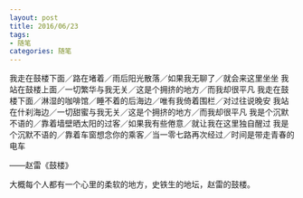 ```yaml
---
layout: post
title: 2016/06/23
tags:
- 随笔
categories: 随笔
---
```

我走在鼓楼下面／路在堵着／雨后阳光散落／如果我无聊了／就会来这里坐坐
我站在鼓楼上面／一切繁华与我无关／这是个拥挤的地方／而我却很平凡
我走在鼓楼下面／淋湿的咖啡馆／睡不着的后海边／唯有我倚着围栏／对过往说晚安
我站在什刹海边／一切甜蜜与我无关／这是个拥挤的地方／而我却很平凡
我是个沉默不语的／靠着墙壁晒太阳的过客／如果我有些倦意／就让我在这里独自醒过
我是个沉默不语的／靠着车窗想念你的乘客／当一零七路再次经过／时间是带走青春的电车

——赵雷《鼓楼》

大概每个人都有一个心里的柔软的地方，史铁生的地坛，赵雷的鼓楼。
